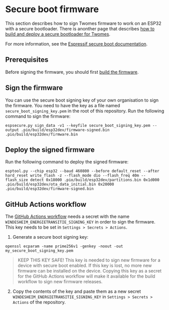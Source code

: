 # Secure boot firmware

This section describes how to sign Twomes firmware to work on an ESP32 with a secure bootloader. There is anonther page that describes [how to build and deploy a secure bootloader for Twomes](secure_boot_bootloader.md). 

For more information, see the [Espressif secure boot documentation](https://docs.espressif.com/projects/esp-idf/en/latest/esp32/security/secure-boot-v1.html).

## Prerequisites 
Before signing the firmware, you should first [build the firmware](./building.md).

## Sign the firmware
You can use the secure boot signing key of your own organisation to sign the firmware. You need to have the key as a file named `secure_boot_signing_key.pem` in the root of this repository. Run the following command to sign the firmware:
```shell
espsecure.py sign_data -v1 --keyfile secure_boot_signing_key.pem --output .pio/build/esp32dev/firmware-signed.bin .pio/build/esp32dev/firmware.bin
```

## Deploy the signed firmware
Run the following command to deploy the signed firmware:
```shell
esptool.py --chip esp32 --baud 460800 --before default_reset --after hard_reset write_flash -z --flash_mode dio --flash_freq 40m --flash_size detect 0x18000 .pio/build/esp32dev/partitions.bin 0x1d000 .pio/build/esp32dev/ota_data_initial.bin 0x20000 .pio/build/esp32dev/firmware-signed.bin
```

## GitHub Actions workflow
The [GitHub Actions workflow](https://github.com/energietransitie/twomes-generic-esp-firmware/blob/main/.github/workflows/release.yml) needs a secret with the name `WINDESHEIM_ENERGIETRANSITIE_SIGNING_KEY` in order to sign the firmware. This key needs to be set in `Settings > Secrets > Actions`.

1. Generate a secure boot signing key:
  ```shell
  openssl ecparam -name prime256v1 -genkey -noout -out my_secure_boot_signing_key.pem
  ```
  > KEEP THIS KEY SAFE! 
  > This key is needed to sign new firmware for a device with secure boot enabled. If this key is lost, no more new firmware can be installed on the device. 
  > Copying this key as a secret for the GitHub Actions workflow will make it available for the build workflow to sign new firmware releases.
2. Copy the contents of the key and paste them as a new secret `WINDESHEIM_ENERGIETRANSITIE_SIGNING_KEY` in `Settings > Secrets > Actions` of the repository.



